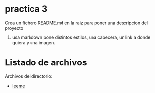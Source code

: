 # practica 3

Crea un fichero README.md en la raiz para poner una descripcion del proyecto

1. usa markdown
pone distintos estilos, una cabecera, un link a donde quiera y una imagen.
# Listado de archivos

Archivos del directorio:

- [leeme](readme.md)
